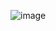 ![image](https://github.com/darkmagic2/Hotelbookingweb/assets/13827528/10bca14f-1d7c-4124-848a-be09fc30a623)
